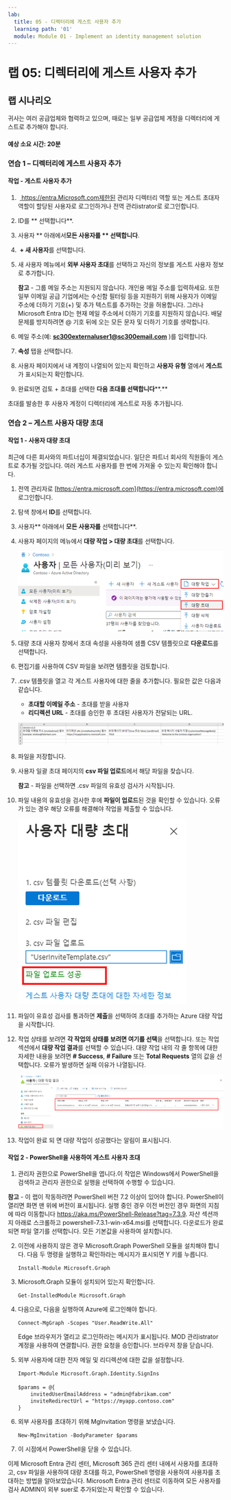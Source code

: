 ```yaml
---
lab:
  title: 05 - 디렉터리에 게스트 사용자 추가
  learning path: '01'
  module: Module 01 - Implement an identity management solution
---
```


# 랩 05: 디렉터리에 게스트 사용자 추가

## 랩 시나리오

귀사는 여러 공급업체와 협력하고 있으며, 때로는 일부 공급업체 계정을 디렉터리에 게스트로 추가해야 합니다.

#### 예상 소요 시간: 20분

### 연습 1 – 디렉터리에 게스트 사용자 추가

#### 작업 - 게스트 사용자 추가

1.  [ ](https://entra.microsoft.com)https://entra.Microsoft.com제한된 관리자 디렉터리 역할 또는 게스트 초대자 역할이 할당된 사용자로 로그인하거나 전역 관리istrator로 로그인합니다.

2. ID를 ** 선택합니다**.

3. 사용자 ** 아래에서**모든 사용자를 ** 선택합니다**.

4.  **+ 새 사용자**를 선택합니다.

5. 새 사용자 메뉴에서 **외부 사용자 초대**를 선택하고 자신의 정보를 게스트 사용자 정보로 추가합니다.

    **참고** - 그룹 메일 주소는 지원되지 않습니다. 개인용 메일 주소를 입력하세요. 또한 일부 이메일 공급 기업에서는 수신함 필터링 등을 지원하기 위해 사용자가 이메일 주소에 더하기 기호(+) 및 추가 텍스트를 추가하는 것을 허용합니다. 그러나 Microsoft Entra ID는 현재 메일 주소에서 더하기 기호를 지원하지 않습니다. 배달 문제를 방지하려면 @ 기호 뒤에 오는 모든 문자 및 더하기 기호를 생략합니다.

6. 메일 주소(예: **sc300externaluser1@sc300email.com** )를 입력합니다.

7. **속성** 탭을 선택합니다.

8. 사용자 페이지에서 내 계정이 나열되어 있는지 확인하고 **사용자 유형** 열에서 **게스트**가 표시되는지 확인합니다.

9. 완료되면 검토 + 초대를 선택한 **다음 초대를 선택합니다****.**


초대를 발송한 후 사용자 계정이 디렉터리에 게스트로 자동 추가됩니다.


### 연습 2 – 게스트 사용자 대량 초대

#### 작업 1 - 사용자 대량 초대

최근에 다른 회사와의 파트너십이 체결되었습니다. 일단은 파트너 회사의 직원들이 게스트로 추가될 것입니다. 여러 게스트 사용자를 한 번에 가져올 수 있는지 확인해야 합니다.

1. 전역 관리자로 [https://entra.microsoft.com](https://entra.microsoft.com)에 로그인합니다.

2. 탐색 창에서 **ID**를 선택합니다.

3. 사용자** 아래에서 **모든 사용자를** 선택합니다**.

4. 사용자 페이지의 메뉴에서 **대량 작업 > 대량 초대**를 선택합니다.

     ![대량 작업 및 대량 초대 메뉴 옵션이 강조 표시된 모든 사용자 페이지를 보여주는 화면 이미지](./media/lp1-mod3-bulk-invite-option.png)

5. 대량 초대 사용자 창에서 초대 속성을 사용하여 샘플 CSV 템플릿으로 **다운로드**를 선택합니다.

6. 편집기를 사용하여 CSV 파일을 보려면 템플릿을 검토합니다.

7. .csv 템플릿을 열고 각 게스트 사용자에 대한 줄을 추가합니다. 필요한 값은 다음과 같습니다.

    - **초대할 이메일 주소** - 초대를 받을 사용자
    - **리디렉션 URL** - 초대를 승인한 후 초대된 사용자가 전달되는 URL.

    ![대량 초대 게스트 템플릿 CSV 예제를 보여주는 화면 이미지](./media/lp1-mod3-template-csv.png)

8. 파일을 저장합니다.

9. 사용자 일괄 초대 페이지의 **csv 파일 업로드**에서 해당 파일을 찾습니다.

     **참고** - 파일을 선택하면 .csv 파일의 유효성 검사가 시작됩니다.

10. 파일 내용의 유효성을 검사한 후에 **파일이 업로드**된 것을 확인할 수 있습니다. 오류가 있는 경우 해당 오류를 해결해야 작업을 제출할 수 있습니다.

    ![파일을 업로드했습니다라는 메시지가 강조 표시된 대량 사용자 초대를 보여주는 화면 이미지](./media/lp1-mod3-bulk-invite-users-upload-csv.png)

11. 파일이 유효성 검사를 통과하면 **제출**을 선택하여 초대를 추가하는 Azure 대량 작업을 시작합니다.

12. 작업 상태를 보려면 **각 작업의 상태를 보려면 여기를 선택**을 선택합니다. 또는 작업 섹션에서 **대량 작업 결과**를 선택할 수 있습니다. 대량 작업 내의 각 줄 항목에 대한 자세한 내용을 보려면 **# Success**, **# Failure** 또는 **Total Requests** 열의 값을 선택합니다. 오류가 발생하면 실패 이유가 나열됩니다.

    ![대량 작업의 결과를 보여주는 화면 이미지](./media/lp1-mod3-bulk-operations-results.png)

13. 작업이 완료 되 면 대량 작업이 성공했다는 알림이 표시됩니다.

#### 작업 2 - PowerShell을 사용하여 게스트 사용자 초대

1. 관리자 권한으로 PowerShell을 엽니다.이 작업은 Windows에서 PowerShell을 검색하고 관리자 권한으로 실행을 선택하여 수행할 수 있습니다. 

**참고** - 이 랩이 작동하려면 PowerShell 버전 7.2 이상이 있어야 합니다.  PowerShell이 열리면 화면 맨 위에 버전이 표시됩니다. 실행 중인 경우 이전 버전인 경우 화면의 지침에 따라 이동합니다 https://aka.ms/PowerShell-Release?tag=7.3.9. 자산 섹션까지 아래로 스크롤하고 powershell-7.3.1-win-x64.msi를 선택합니다. 다운로드가 완료되면 파일 열기를 선택합니다. 모든 기본값을 사용하여 설치합니다.

2. 이전에 사용하지 않은 경우 Microsoft.Graph PowerShell 모듈을 설치해야 합니다.  다음 두 명령을 실행하고 확인하라는 메시지가 표시되면 Y 키를 누릅니다.

    ```
    Install-Module Microsoft.Graph
    ```
3. Microsoft.Graph 모듈이 설치되어 있는지 확인합니다.

    ```
    Get-InstalledModule Microsoft.Graph
    ```
    

4. 다음으로, 다음을 실행하여 Azure에 로그인해야 합니다.  

    ```
    Connect-MgGraph -Scopes "User.ReadWrite.All"
    ``` 
    Edge 브라우저가 열리고 로그인하라는 메시지가 표시됩니다.  MOD 관리istrator 계정을 사용하여 연결합니다.  권한 요청을 승인합니다. 브라우저 창을 닫습니다.

5. 외부 사용자에 대한 전자 메일 및 리디렉션에 대한 값을 설정합니다.

    ```
    Import-Module Microsoft.Graph.Identity.SignIns
    
    $params = @{
        invitedUserEmailAddress = "admin@fabrikam.com"
        inviteRedirectUrl = "https://myapp.contoso.com"
    }
    ```

6. 외부 사용자를 초대하기 위해 MgInvitation 명령을 보냈습니다.

    ```
    New-MgInvitation -BodyParameter $params
    ```

7. 이 시점에서 PowerShell을 닫을 수 있습니다.
    
이제 Microsoft Entra 관리 센터, Microsoft 365 관리 센터 내에서 사용자를 초대하고, csv 파일을 사용하여 대량 초대를 하고, PowerShell 명령을 사용하여 사용자를 초대하는 방법을 알아보았습니다.  Microsoft Entra 관리 센터로 이동하여 모든 사용자를 검사 ADMIN이 외부 suer로 추가되었는지 확인할 수 있습니다.
